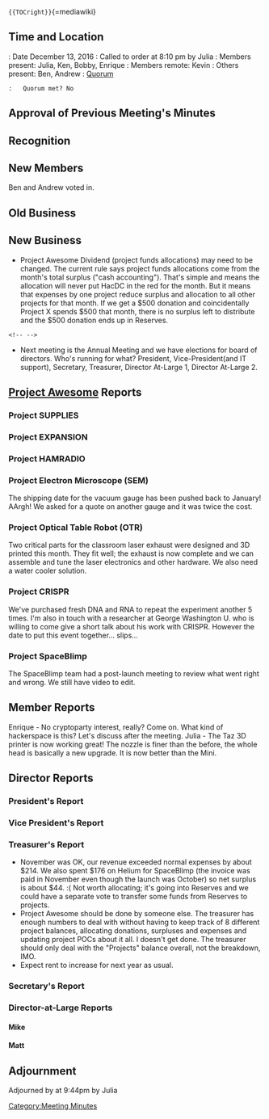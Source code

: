 `{{TOCright}}`{=mediawiki}

## Time and Location

:   Date December 13, 2016
:   Called to order at 8:10 pm by Julia
:   Members present: Julia, Ken, Bobby, Enrique
:   Members remote: Kevin
:   Others present: Ben, Andrew
:   [Quorum](Quorum)

    :   Quorum met? No

## Approval of Previous Meeting's Minutes

## Recognition

## New Members

Ben and Andrew voted in.

## Old Business

## New Business

-   Project Awesome Dividend (project funds allocations) may need to be
    changed. The current rule says project funds allocations come from
    the month's total surplus ("cash accounting"). That's simple and
    means the allocation will never put HacDC in the red for the month.
    But it means that expenses by one project reduce surplus and
    allocation to all other projects for that month. If we get a \$500
    donation and coincidentally Project X spends \$500 that month, there
    is no surplus left to distribute and the \$500 donation ends up in
    Reserves.

```{=html}
<!-- -->
```
-   Next meeting is the Annual Meeting and we have elections for board
    of directors. Who's running for what? President, Vice-President(and
    IT support), Secretary, Treasurer, Director At-Large 1, Director
    At-Large 2.

## [Project Awesome](:Category:Project_Awesome) Reports

### Project SUPPLIES

### Project EXPANSION

### Project HAMRADIO

### Project Electron Microscope (SEM)

The shipping date for the vacuum gauge has been pushed back to January!
AArgh! We asked for a quote on another gauge and it was twice the cost.

### Project Optical Table Robot (OTR)

Two critical parts for the classroom laser exhaust were designed and 3D
printed this month. They fit well; the exhaust is now complete and we
can assemble and tune the laser electronics and other hardware. We also
need a water cooler solution.

### Project CRISPR

We've purchased fresh DNA and RNA to repeat the experiment another 5
times. I'm also in touch with a researcher at George Washington U. who
is willing to come give a short talk about his work with CRISPR. However
the date to put this event together... slips...

### Project SpaceBlimp

The SpaceBlimp team had a post-launch meeting to review what went right
and wrong. We still have video to edit.

## Member Reports

Enrique - No cryptoparty interest, really? Come on. What kind of
hackerspace is this? Let's discuss after the meeting. Julia - The Taz 3D
printer is now working great! The nozzle is finer than the before, the
whole head is basically a new upgrade. It is now better than the Mini.

## Director Reports

### President's Report

### Vice President's Report

### Treasurer's Report

-   November was OK, our revenue exceeded normal expenses by about
    \$214. We also spent \$176 on Helium for SpaceBlimp (the invoice was
    paid in November even though the launch was October) so net surplus
    is about \$44. :( Not worth allocating; it's going into Reserves and
    we could have a separate vote to transfer some funds from Reserves
    to projects.
-   Project Awesome should be done by someone else. The treasurer has
    enough numbers to deal with without having to keep track of 8
    different project balances, allocating donations, surpluses and
    expenses and updating project POCs about it all. I doesn't get done.
    The treasurer should only deal with the "Projects" balance overall,
    not the breakdown, IMO.
-   Expect rent to increase for next year as usual.

### Secretary's Report

### Director-at-Large Reports

#### Mike

#### Matt

## Adjournment

Adjourned by at 9:44pm by Julia

[Category:Meeting Minutes](Category:Meeting_Minutes)
